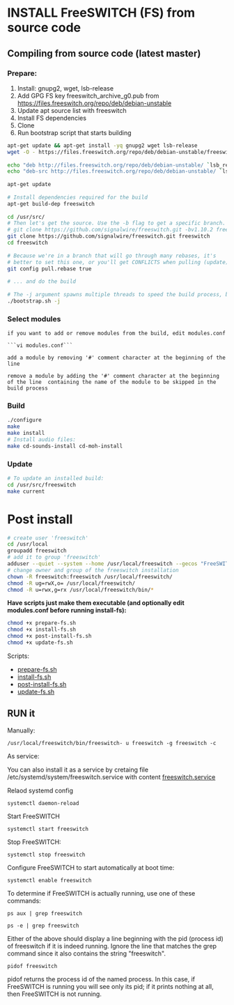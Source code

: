 # INSTALL FreeSWITCH (FS) from source code

## Compiling from source code (latest master) 

### Prepare:

1. Install: gnupg2, wget, lsb-release
2. Add GPG FS key freeswitch_archive_g0.pub from
 https://files.freeswitch.org/repo/deb/debian-unstable
3. Update apt source list with freeswitch
4. Install FS dependencies
5. Clone
6. Run bootstrap script that starts building 


```bash
apt-get update && apt-get install -yq gnupg2 wget lsb-release
wget -O - https://files.freeswitch.org/repo/deb/debian-unstable/freeswitch_archive_g0.pub | apt-key add -
 
echo "deb http://files.freeswitch.org/repo/deb/debian-unstable/ `lsb_release -sc` main" > /etc/apt/sources.list.d/freeswitch.list
echo "deb-src http://files.freeswitch.org/repo/deb/debian-unstable/ `lsb_release -sc` main" >> /etc/apt/sources.list.d/freeswitch.list
 
apt-get update
 
# Install dependencies required for the build
apt-get build-dep freeswitch
 
cd /usr/src/
# Then let's get the source. Use the -b flag to get a specific branch. For example:
# git clone https://github.com/signalwire/freeswitch.git -bv1.10.2 freeswitch
git clone https://github.com/signalwire/freeswitch.git freeswitch
cd freeswitch
 
# Because we're in a branch that will go through many rebases, it's
# better to set this one, or you'll get CONFLICTS when pulling (update).
git config pull.rebase true
 
# ... and do the build
 
# The -j argument spawns multiple threads to speed the build process, but causes trouble on some systems
./bootstrap.sh -j
```

### Select modules

    if you want to add or remove modules from the build, edit modules.conf
    
    ```vi modules.conf```
    
    add a module by removing '#' comment character at the beginning of the line
    
    remove a module by adding the '#' comment character at the beginning of the line  containing the name of the module to be skipped in the build process

 
### Build

 ```bash
./configure
make
make install
# Install audio files:
make cd-sounds-install cd-moh-install
```

### Update

```bash
# To update an installed build:
cd /usr/src/freeswitch
make current
```

# Post install

```bash
# create user 'freeswitch'
cd /usr/local
groupadd freeswitch
# add it to group 'freeswitch'
adduser --quiet --system --home /usr/local/freeswitch --gecos "FreeSWITCH open source softswitch" --ingroup freeswitch freeswitch --disabled-password
# change owner and group of the freeswitch installation
chown -R freeswitch:freeswitch /usr/local/freeswitch/
chmod -R ug=rwX,o= /usr/local/freeswitch/
chmod -R u=rwx,g=rx /usr/local/freeswitch/bin/*
```



**Have scripts just make them executable (and optionally edit modules.conf before running install-fs):**

```bash
chmod +x prepare-fs.sh 
chmod +x install-fs.sh 
chmod +x post-install-fs.sh 
chmod +x update-fs.sh 
```

Scripts:

- [prepare-fs.sh](../../src/install/ubuntu-scripts/prepare-fs.sh)
- [install-fs.sh](../../src/install/ubuntu-scripts/install-fs.sh)
- [post-install-fs.sh](../../src/install/ubuntu-scripts/post-install-fs.sh)
- [update-fs.sh](../../src/install/ubuntu-scripts/update-fs.sh)

## RUN it

Manually:

```/usr/local/freeswitch/bin/freeswitch- u freeswitch -g freeswitch -c```

As service:

You can also install it as a service by cretaing file /etc/systemd/system/freeswitch.service
with content [freeswitch.service](../../src/conf/freeswitch.service)

Relaod systemd config

```systemctl daemon-reload```

Start FreeSWITCH

```systemctl start freeswitch```

Stop FreeSWITCH:

```systemctl stop freeswitch```

Configure FreeSWITCH to start automatically at boot time:

```systemctl enable freeswitch```

To determine if FreeSWITCH is actually running, use one of these commands:

```ps aux | grep freeswitch```

```ps -e | grep freeswitch```

Either of the above should display a line beginning with the pid (process id) of freeswitch if it is indeed running. Ignore the line that matches the grep command since it also contains the string "freeswitch".

```pidof freeswitch```

pidof returns the process id of the named process. In this case, if FreeSWITCH is running you will see only its pid; if it prints nothing at all, then FreeSWITCH is not running.

